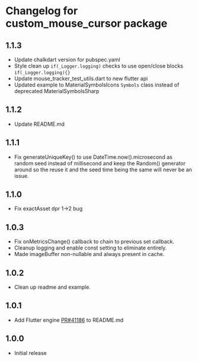 
# Changelog for custom_mouse_cursor package

## 1.1.3

* Update chalkdart version for pubspec.yaml
* Style clean up `if(_Logger.logging)` checks to use open/close blocks `if(_Logger.logging){}`
* Update mouse_tracker_test_utils.dart to new flutter api
* Updated example to MaterialSymbolsIcons `Symbols` class instead of deprecated MaterialSymbolsSharp

## 1.1.2

* Update README.md

## 1.1.1

* Fix generateUniqueKey() to use DateTime.now().microsecond as random seed instead of millisecond and keep
  the Random() generator around so the reuse it and the seed time being the same will never be an issue.

## 1.1.0

* Fix exactAsset dpr 1->2 bug

## 1.0.3

* Fix onMetricsChange() callback to chain to previous set callback.
* Cleanup logging and enable const setting to eliminate entirely.
* Made imageBuffer non-nullable and always present in cache.

## 1.0.2

* Clean up readme and example.

## 1.0.1

* Add Flutter engine [PR#41186](https://github.com/flutter/engine/pull/41186) to README.md

## 1.0.0

* Initial release
